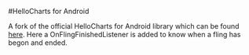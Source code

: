 #HelloCharts for Android

A fork of the official HelloCharts for Android library which can be found [here](https://github.com/lecho/hellocharts-android).
Here a OnFlingFinishedListener is added to know when a fling has begon and ended.